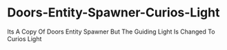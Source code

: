 # Doors-Entity-Spawner-Curios-Light
Its A Copy Of Doors Entity Spawner But The Guiding Light Is Changed To Curios Light
